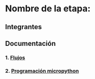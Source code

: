 # Nombre de la etapa:

## Integrantes


## Documentación

### 1. [Flujos](/G01/flujos/flows.json)

### 2. [Programación micropython](/G01/micropython/test.py)


